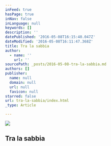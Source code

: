 ```yaml
---
inFeed: true
hasPage: true
inNav: false
inLanguage: null
keywords: []
description: ''
datePublished: '2016-05-08T16:15:40.047Z'
dateModified: '2016-05-08T16:11:47.368Z'
title: Tra la sabbia
author:
  - name: ''
    url: ''
sourcePath: _posts/2016-05-08-tra-la-sabbia.md
authors: []
publisher:
  name: null
  domain: null
  url: null
  favicon: null
starred: false
url: tra-la-sabbia/index.html
_type: Article

---
```

![](https://s3-us-west-2.amazonaws.com/the-grid-img/p/cf341291e32919d32babd8701a434be29cc654f0.jpg)

## Tra la sabbia